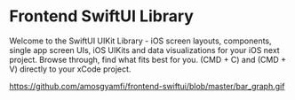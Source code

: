 # Frontend SwiftUI Library
Welcome to the SwiftUI UIKit Library - iOS screen layouts, components, single app screen UIs, iOS UIKits and data visualizations for your iOS next project. Browse through, find what fits best for you. (CMD + C) and (CMD + V) directly to your xCode project. 

https://github.com/amosgyamfi/frontend-swiftui/blob/master/bar_graph.gif
